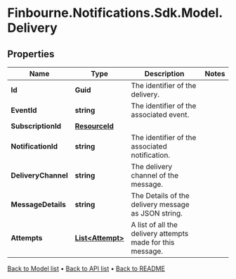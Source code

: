 # Finbourne.Notifications.Sdk.Model.Delivery

## Properties

Name | Type | Description | Notes
------------ | ------------- | ------------- | -------------
**Id** | **Guid** | The identifier of the delivery. | 
**EventId** | **string** | The identifier of the associated event. | 
**SubscriptionId** | [**ResourceId**](ResourceId.md) |  | 
**NotificationId** | **string** | The identifier of the associated notification. | 
**DeliveryChannel** | **string** | The delivery channel of the message. | 
**MessageDetails** | **string** | The Details of the delivery message as JSON string. | 
**Attempts** | [**List&lt;Attempt&gt;**](Attempt.md) | A list of all the delivery attempts made for this message. | 

[Back to Model list](../README.md#documentation-for-models) &#8226; [Back to API list](../README.md#documentation-for-api-endpoints) &#8226; [Back to README](../README.md)

